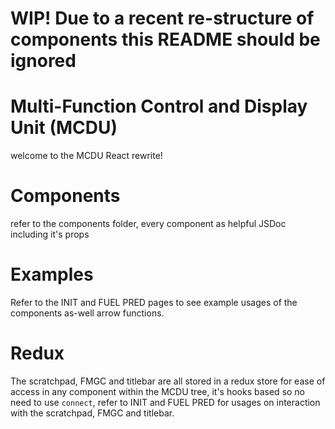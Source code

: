 # WIP! Due to a recent re-structure of components this README should be ignored
# Multi-Function Control and Display Unit (MCDU)
welcome to the MCDU React rewrite!

# Components
refer to the components folder, every component as helpful JSDoc including it's props

# Examples
Refer to the INIT and FUEL PRED pages to see example usages of the components as-well arrow functions.

# Redux
The scratchpad, FMGC and titlebar are all stored in a redux store for ease of access in any component within the MCDU tree, it's hooks based so no need to use `connect`, refer to INIT and FUEL PRED for usages on interaction with the scratchpad, FMGC and titlebar.
